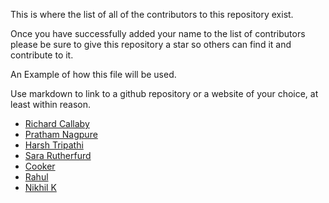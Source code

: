 This is where the list of all of the contributors to this repository exist.

Once you have successfully added your name to the list of contributors please be sure to give this repository a star so others can find it and contribute to it.

An Example of how this file will be used.

Use markdown to link to a github repository or a website of your choice, at least within reason.

- [Richard Callaby](http://richardcallaby.com)
- [Pratham Nagpure](https://github.com/prathamnagpure)
- [Harsh Tripathi](https://github.com/harshtripathi3)
- [Sara Rutherfurd](https://github.com/sarafurd)
- [Cooker](https://github.com/ashblend17)
- [Rahul](https://github.com/rahul13agrawal)
- [Nikhil K](https://github.com/nikhil18440)